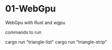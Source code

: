 # 01-WebGpu
WebGpu with Rust and wgpu

commands to run

cargo run "triangle-list"
cargo run "triangle-strip"